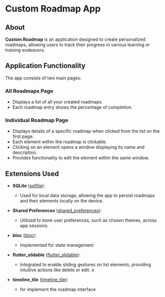# Custom Roadmap App

## About

**Custom Roadmap** is an application designed to create personalized roadmaps, allowing users to track their progress in various learning or training endeavors.

## Application Functionality

The app consists of two main pages:

### All Roadmaps Page

- Displays a list of all your created roadmaps.
- Each roadmap entry shows the percentage of completion.

### Individual Roadmap Page

- Displays details of a specific roadmap when clicked from the list on the first page.
- Each element within the roadmap is clickable.
- Clicking on an element opens a window displaying its name and description.
- Provides functionality to edit the element within the same window.

## Extensions Used

- **SQLite** ([sqflite](https://pub.dev/packages/sqflite)):

  - Used for local data storage, allowing the app to persist roadmaps and their elements locally on the device.

- **Shared Preferences** ([shared_preferences](https://pub.dev/packages/shared_preferences)):

  - Utilized to store user preferences, such as chosen themes, across app sessions.

- **bloc** ([bloc](https://pub.dev/packages/flutter_bloc)):

  - Implemented for state management

- **flutter_slidable** ([flutter_slidable](https://pub.dev/packages/flutter_slidable)):

  - Integrated to enable sliding gestures on list elements, providing intuitive actions like delete or edit.
    o

- **timeline_tile** ([timeline_tile](https://pub.dev/packages/timeline_tile)):
  - for implement the roadmap interface
